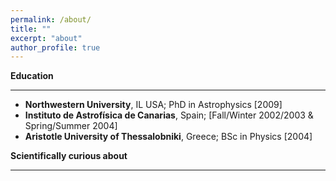```yaml
---
permalink: /about/
title: ""
excerpt: "about"
author_profile: true
---
```




**Education** 

-----

- **Northwestern University**, IL USA; PhD in Astrophysics [2009] 
- **Instituto de Astrofísica de Canarias**, Spain; [Fall/Winter 2002/2003 & Spring/Summer 2004]
- **Aristotle University of Thessalobniki**, Greece; BSc in Physics [2004]
 
 
 **Scientifically curious about**
 
 -----
